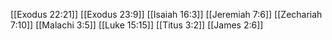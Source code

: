 [[Exodus 22:21]]
[[Exodus 23:9]]
[[Isaiah 16:3]]
[[Jeremiah 7:6]]
[[Zechariah 7:10]]
[[Malachi 3:5]]
[[Luke 15:15]]
[[Titus 3:2]]
[[James 2:6]]
